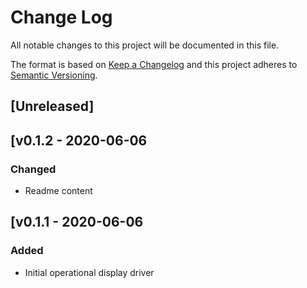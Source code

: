 # Change Log

All notable changes to this project will be documented in this file.

The format is based on [Keep a Changelog](http://keepachangelog.com/)
and this project adheres to [Semantic Versioning](http://semver.org/).

## [Unreleased]

## [v0.1.2 - 2020-06-06

### Changed
- Readme content

## [v0.1.1 - 2020-06-06

### Added
- Initial operational display driver
